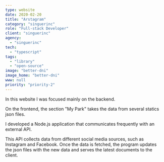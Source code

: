 ```yaml
---
type: website
date: 2020-02-20
title: "Arstagram"
category: "singuerinc"
role: "Full-stack Developer"
client: "singuerinc"
agency:
  - "singuerinc"
tech:
  - "typescript"
tags:
  - "library"
  - "open-source"
image: "better-dni"
image_home: "better-dni"
www: null
priority: "priority-2"
---
```


In this website I was focused mainly on the backend.

On the frontend, the section "My Park" takes the data from several statics json files.

I developed a Node.js application that communicates frequently with an external API.

This API collects data from different social media sources, such as Instagram and Facebook.
Once the data is fetched, the program updates the json files with the new data and serves the latest documents to the client.
